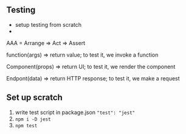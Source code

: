 ## Testing

- setup testing from scratch
- 

AAA = Arrange => Act => Assert

function(args) => return value; to test it, we invoke a function

Component(props) => return UI; to test it, we render the component

Endpont(data) => return HTTP response; to test it, we make a request



## Set up scratch

1. write test script in package.json `"test": "jest"`
2. `npm i -D jest`
3. `npm test`